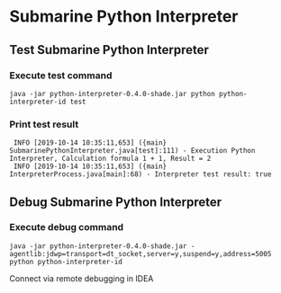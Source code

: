 <!--
   Licensed to the Apache Software Foundation (ASF) under one or more
   contributor license agreements.  See the NOTICE file distributed with
   this work for additional information regarding copyright ownership.
   The ASF licenses this file to You under the Apache License, Version 2.0
   (the "License"); you may not use this file except in compliance with
   the License.  You may obtain a copy of the License at
   http://www.apache.org/licenses/LICENSE-2.0
   Unless required by applicable law or agreed to in writing, software
   distributed under the License is distributed on an "AS IS" BASIS,
   WITHOUT WARRANTIES OR CONDITIONS OF ANY KIND, either express or implied.
   See the License for the specific language governing permissions and
   limitations under the License.
-->
# Submarine Python Interpreter

## Test Submarine Python Interpreter

### Execute test command
```
java -jar python-interpreter-0.4.0-shade.jar python python-interpreter-id test
```

### Print test result
```
 INFO [2019-10-14 10:35:11,653] ({main} SubmarinePythonInterpreter.java[test]:111) - Execution Python Interpreter, Calculation formula 1 + 1, Result = 2
 INFO [2019-10-14 10:35:11,653] ({main} InterpreterProcess.java[main]:68) - Interpreter test result: true
```


## Debug Submarine Python Interpreter

### Execute debug command

```
java -jar python-interpreter-0.4.0-shade.jar -agentlib:jdwp=transport=dt_socket,server=y,suspend=y,address=5005 python python-interpreter-id
```

Connect via remote debugging in IDEA
